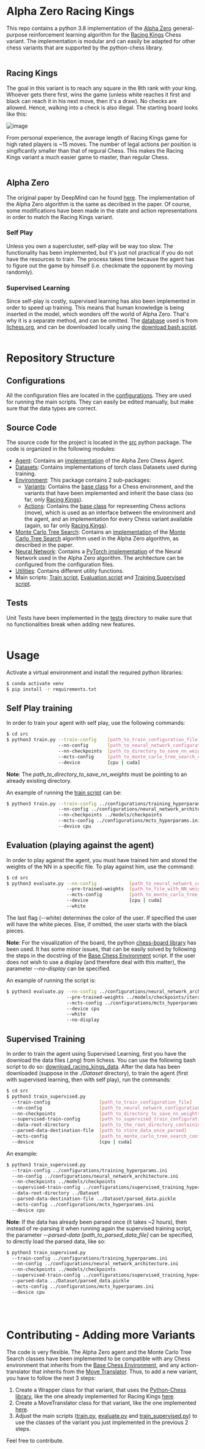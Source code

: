 # Alpha Zero Racing Kings

This repo contains a python 3.8 implementation of the
[Alpha Zero](https://en.wikipedia.org/wiki/AlphaZero) general-purpose reinforcement learning
algorithm for the [Racing Kings](https://brainking.com/en/GameRules?tp=125) Chess variant. The implementation is modular and can easily be adapted for other chess variants that are supported by the python-chess library.
<br> </br>


## Racing Kings

The goal in this variant is to reach any square in the 8th rank with your king. Whoever gets there first, wins the game (unless white reaches it first and black can reach it in his next move, then it's a draw). No checks are allowed. Hence, walking into a check is also illegal. The starting board looks like this:

![image](./images/racing_kings_board.png)

From personal experience, the average length of Racing Kings game for high rated players is ~15 moves. The number of legal actions per position is singificantly smaller than that of regural Chess. This makes the Racing Kings variant a much easier game to master, than regular Chess.
<br> </br>


## Alpha Zero

The original paper by DeepMind can he found [here](https://arxiv.org/abs/1712.01815). The implementation of the Alpha Zero algorithm is the same as decribed in the paper. Of course, some modifications have been made in the state and action representations in order to match the Racing Kings variant.

### Self Play
Unless you own a supercluster, self-play will be way too slow. The functionality has been implemented, but it's just not practical if you do not have the resources to train. The process takes time because the agent has to figure out the game by himself (i.e. checkmate the opponent by moving randomly).

### Supervised Learning
Since self-play is costly, supervised learning has also been implemented in order to speed up training. This means that human knowledge is being inserted in the model, which wonders off the world of Alpha Zero. That's why it is a separate method, and can be omitted. The [database](https://database.lichess.org/#variant_games) used is from [lichess.org](https://lichess.org/), and can be downloaded locally using the [download bash script](./download_racing_kings_data.sh).
<br> </br>


# Repository Structure

## Configurations
All the configuration files are located in the [configurations](./configurations). They are used for running the main scripts. They can easily be edited manually, but make sure that the data types are correct.

## Source Code
The source code for the project is located in the [src](./src) python package. The code is organized in the following modules:

- [Agent](./src/agent): Contains an [implementation](./src/agent/chess_agent.py) of the Alpha Zero Chess Agent.
- [Datasets](./src/datasets): Contains implementations of torch class Datasets used during training.
- [Environment](./src/environment): This package contains 2 sub-packages:
  - [Variants](./src/environment/variants): Contains the [base class](./src/environment/variants/base_chess_env.py) for a Chess environment, and the variants that have been implemented and inherit the base class (so far, only [Racing Kings](./src/environment/variants/racing_kings.py)).
  - [Actions](./src/environment/actions): Contains the [base class](./src/environment/actions/action_representations.py) for representing Chess actions (move), which is used as an interface between the environment and the agent, and an implementation for every Chess variant available (again, so far only [Racing Kings](./src/environment/actions/racing_kings_actions.py)).
- [Monte Carlo Tree Search](./src/monte_carlo_search_tree): Contains an [implementation](./src/monte_carlo_search_tree/mcts.py) of the [Monte Carlo Tree Search](https://en.wikipedia.org/wiki/Monte_Carlo_tree_search) algorithm used in the Alpha Zero algorithm, as described in the paper. 
- [Neural Network](./src/neural_network): Contains a [PyTorch implementation](./src/neural_network/network.py) of the Neural Network used in the Alpha Zero algorithm. The architecture can be configured from the configuration files.
- [Utilities](./src/utils): Contains different utility functions.
- Main scripts: [Train script](./src/train.py), [Evaluation script](./src/evaluate.py) and [Training Supervised script](./src/train_supervised.py).

## Tests
Unit Tests have been implemented in the [tests](./tests) directory to make sure that no functionalities break when adding new features.
<br> </br>


# Usage

Activate a virtual environment and install the required python libraries:
```bash
$ conda activate venv
$ pip install -r requirements.txt
```

## Self Play training
In order to train your agent with self play, use the following commands:
```bash
$ cd src
$ python3 train.py --train-config    [path_to_train_configuration_file]
                   --nn-config       [path_to_neural_network_configuration_file]
                   --nn-checkpoints  [path_to_directory_to_save_nn_weights]
                   --mcts-config     [path_to_monte_carlo_tree_search_configuration_file]
                   --device          [cpu | cuda]
```
**Note**: The *path_to_directory_to_save_nn_weights* must be pointing to an already existing directory.

An example of running the [train script](./src/train.py) can be:
```bash
$ python3 train.py --train-config ../configurations/training_hyperparams.ini
                   --nn-config ../configurations/neural_network_architecture.ini
                   --nn-checkpoints ../models/checkpoints
                   --mcts-config ../configurations/mcts_hyperparams.ini
                   --device cpu
```

## Evaluation (playing against the agent)
In order to play against the agent, you must have trained him and stored the weights of the NN in a specific file. To play against him, use the command:
```bash
$ cd src
$ python3 evaluate.py --nn-config            [path_to_neural_network_configuration_file]
                      --pre-trained-weights  [path_to_file_with_NN_weights]
                      --mcts-config          [path_to_monte_carlo_tree_search_configuration_file]
                      --device               [cpu | cuda]
                      --white
```
The last flag (--white) determines the color of the user. If specified the user will have the white pieces. Else, if omitted, the user starts with the black pieces.

**Note**: For the visualization of the board, the python [chess-board library](https://github.com/ahira-justice/chess-board) has been used. It has some minor issues, that can be easily solved by following the steps in the docstring of the [Base Chess Environment](./src/environment/variants/base_chess_env.py) script. If the user does not wish to use a display (and therefore deal with this matter), the parameter *--no-display* can be specified.

An example of running the script is:
```bash
$ python3 evaluate.py --nn-config ../configurations/neural_network_architecture.ini
                      --pre-trained-weights ../models/checkpoints/iteration_0_weights.pth
                      --mcts-config ../configurations/mcts_hyperparams.ini
                      --device cpu
                      --white
                      --no-display
```

## Supervised Training
In order to train the agent using Supervised Learning, first you have the download the data files (.png) from lichess. You can use the following bash script to do so: [download_racing_kings_data](./download_racing_kings_data.sh).
After the data has been downloaded (suppose in the *./Dataset* directory), to train the agent (first with supervised learning, then with self play), run the commands:
```bash
$ cd src
$ python3 train_supervised.py
  --train-config                  [path_to_train_configuration_file]
  --nn-config                     [path_to_neural_network_configuration_file]
  --nn-checkpoints                [path_to_directory_to_save_nn_weights]
  --supervised-train-config       [path_to_supervised_train_configuration_file]
  --data-root-directory           [path_to_the_root_directory_containing_data]
  --parsed-data-destination-file  [path_to_store_data_once_parsed]
  --mcts-config                   [path_to_monte_carlo_tree_search_configuration_file]
  --device                        [cpu | cuda]
```
An example:
```bash
$ python3 train_supervised.py
  --train-config ../configurations/training_hyperparams.ini
  --nn-config ../configurations/neural_network_architecture.ini
  --nn-checkpoints ../models/checkpoints
  --supervised-train-config ../configurations/supervised_training_hyperparams.ini
  --data-root-directory ../Dataset
  --parsed-data-destination-file ../Dataset/parsed_data.pickle
  --mcts-config ../configurations/mcts_hyperparams.ini
  --device cpu
```
**Note**: If the data has already been parsed once (it takes ~2 hours), then instead of re-parsing it when running again the supervised training script, the parameter *--parsed-data [path_to_parsed_data_file]* can be specified, to directly load the parsed data, like so:

```bash
$ python3 train_supervised.py
  --train-config ../configurations/training_hyperparams.ini
  --nn-config ../configurations/neural_network_architecture.ini
  --nn-checkpoints ../models/checkpoints
  --supervised-train-config ../configurations/supervised_training_hyperparams.ini
  --parsed-data ../Dataset/parsed_data.pickle
  --mcts-config ../configurations/mcts_hyperparams.ini
  --device cpu
```
<br> </br>


# Contributing - Adding more Variants

The code is very flexible. The Alpha Zero agent and the Monte Carlo Tree Search classes have been implemented to be compatible with any Chess environment that inherits from the [Base Chess Environment](./src/environment/variants/base_chess_env.py), and any action-translator that inherits from the [Move Translator](./src/environment/variants/base_chess_env.py). Thus, to add a new variant, you have to follow the next 3 steps:

   1. Create a Wrapper class for that variant, that uses the [Python-Chess library](https://python-chess.readthedocs.io/en/latest/), like the one already implemented for Racing Kings [here](./src/environment/variants/racing_kings.py).
   2. Create a MoveTranslator class for that variant, like the one implemented [here](./src/environment/actions/racing_kings_actions.py).
   3. Adjust the main scripts ([train.py](./src/train.py), [evaluate.py](./src/evaluate.py) and [train_supervised.py](./src/train_supervised.py)) to use the classes of the variant you just implemented in the previous 2 steps.
  
Feel free to contribute.